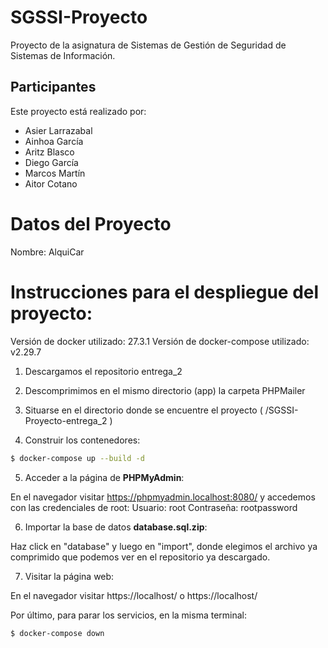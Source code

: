 # SGSSI-Proyecto
Proyecto de la asignatura de Sistemas de Gestión de Seguridad de Sistemas de Información.

## Participantes
Este proyecto está realizado por:
<ul dir="auto">
    <li>Asier Larrazabal</li>
    <li>Ainhoa García</li>
    <li>Aritz Blasco</li>
    <li>Diego García</li>
    <li>Marcos Martín</li>
    <li>Aitor Cotano</li>
</ul>

# Datos del Proyecto
Nombre: AlquiCar

# Instrucciones para el despliegue del proyecto:
Versión de docker utilizado: 27.3.1
Versión de docker-compose utilizado: v2.29.7

1. Descargamos el repositorio entrega_2

2. Descomprimimos en el mismo directorio  (app) la carpeta PHPMailer
   
3. Situarse en el directorio donde se encuentre el proyecto ( /SGSSI-Proyecto-entrega_2 )

4. Construir los contenedores:
```sh
$ docker-compose up --build -d 
```
5. Acceder a la página de **PHPMyAdmin**:

En el navegador visitar https://phpmyadmin.localhost:8080/ y accedemos con las credenciales de root:
     Usuario: root
     Contraseña: rootpassword

6. Importar la base de datos **database.sql.zip**:

Haz click en "database" y luego en "import", donde elegimos el archivo ya comprimido que podemos ver en el repositorio ya descargado.

7. Visitar la página web:

En el navegador visitar https://localhost/ o https://localhost/


Por último, para parar los servicios, en la misma terminal:
```sh
$ docker-compose down
```
